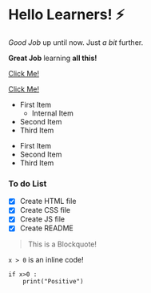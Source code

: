 # Hello Learners! :zap:

*Good Job* up until now. Just _a bit_ further.

**Great Job** learning __all this!__

[Click Me!](http://google.com)

[Click Me!][1]

[1]: http://google.com

* First Item
  - Internal Item
* Second Item
* Third Item

- First Item
- Second Item
- Third Item

### To do List

- [x] Create HTML file
- [x] Create CSS file
- [x] Create JS file
- [x] Create README

> This is a Blockquote!

`x > 0` is an inline code!

```
if x>0 :
    print("Positive")
```
